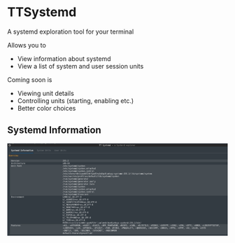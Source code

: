 # TTSystemd

A systemd exploration tool for your terminal

Allows you to

- View information about systemd
- View a list of system and user session units

Coming soon is

- Viewing unit details
- Controlling units (starting, enabling etc.)
- Better color choices

## Systemd Information

![Systemd Information Tab](https://github.com/sffjunkie/ttsystemd/raw/master/systemd_overview.png)
